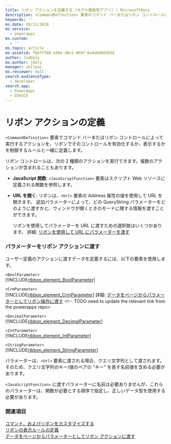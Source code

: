 ```yaml
---
title: リボン アクションを定義する (モデル駆動型アプリ) | MicrosoftDocs
description: <CommandDefinition> 要素のコマンド バーまたはリボン コントロールによって実行されるアクションを、リボンでそのコントロールを有効化するか、表示するかを制御するルールと一緒に定義する方法について説明します。
keywords: ''
ms.date: 10/31/2018
ms.service:
  - powerapps
ms.custom:
  - ''
ms.topic: article
ms.assetid: fbb7ff68-e4be-d8c2-069f-6a4a69665b56
author: JimDaly
ms.author: jdaly
manager: shilpas
ms.reviewer: null
search.audienceType:
  - developer
search.app:
  - PowerApps
  - D365CE
---
```


# <a name="define-ribbon-actions"></a>リボン アクションの定義

<!-- https://docs.microsoft.com/en-us/dynamics365/customer-engagement/developer/customize-dev/define-ribbon-actions -->

`<CommandDefinition>` 要素でコマンド バーまたはリボン コントロールによって実行するアクションを、リボンでそのコントロールを有効化するか、表示するかを制御するルールと一緒に定義します。  
  
 リボン コントロールは、次の 2 種類のアクションを実行できます。複数のアクションが含まれることもあります。  
  
- **JavaScript 関数**: `<JavaScriptFunction>` 要素はスクリプト Web リソースに定義される関数を参照します。  
  
- **URL を開く**: リボンは、`<Url>` 要素の Address 属性の値を使用して URL を開きます。 追加パラメーターによって、どの QueryString パラメーターをどのように渡すかと、ウィンドウが開くときのモードに関する情報を渡すことができます。  
  
     リボンを使用してパラメーターを URL に渡すための選択肢はいくつかあります。 詳細: [リボンを使用して URL にパラメーターを渡す](pass-parameters-url-by-using-ribbon.md)  
  
### <a name="passing-parameters-to-ribbon-actions"></a>パラメーターをリボン アクションに渡す  
 ユーザー定義のアクションに渡すデータを定義するには、以下の要素を使用します。  
  
 `<BoolParameter>`  
[!INCLUDE[ribbon_element_BoolParameter](../../includes/ribbon-element-boolparameter.md)]
  
 `<CrmParameter>`  
 [!INCLUDE[ribbon_element_CrmParameter](../../includes/ribbon-element-crmparameter.md)] 詳細: [データをページからパラメーターとしてリボン操作に渡す](/dynamics365/customer-engagement/developer/customize-dev/pass-dynamics-365-data-page-parameter-ribbon-actionsd) <!-- TODO need to update the relevant link from the powerapps repo>
  
 `<DecimalParameter>`  
 [!INCLUDE[ribbon_element_DecimalParameter](../../includes/ribbon-element-decimalparameter.md)]
  
 `<IntParameter>`  
 [!INCLUDE[ribbon_element_IntParameter](../../includes/ribbon-element-intparameter.md)]
  
 `<StringParameter>`  
 [!INCLUDE[ribbon_element_StringParameter](../../includes/ribbon-element-stringparameter.md)]
  
 パラメーターは、`<Url>` 要素に渡される場合、クエリ文字列として渡されます。 そのため、クエリ文字列のキー/値のペアの "キー" を表す名前値を含める必要があります。  
  
 `<JavaScriptFunction>` に渡すパラメーターに名前は必要ありませんが、これらのパラメーターは、関数が必要とする順序で指定し、正しいデータ型を使用する必要があります。  
  
### <a name="see-also"></a>関連項目  
 [コマンド、およびリボンをカスタマイズする](customize-commands-ribbon.md)   
 [リボンの表示ルールの定義](define-ribbon-display-rules.md)   
 [データをページからパラメーターとしてリボン アクションに渡す](/dynamics365/customer-engagement/developer/customize-dev/pass-dynamics-365-data-page-parameter-ribbon-actionsd)  <!-- TODO need to update the relevant link from the powerapps repo-->
